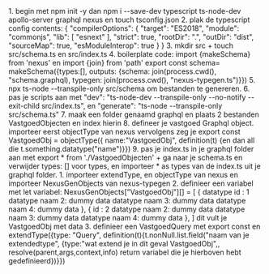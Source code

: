 <STAPPENPLAN>
1. begin met npm init -y dan npm i --save-dev typescript ts-node-dev apollo-server graphql nexus en touch tsconfig.json
2. plak de typescript config contents: 
    {
  "compilerOptions": {
    "target": "ES2018",
    "module": "commonjs",
    "lib": [
      "esnext"
    ],
    "strict": true,
    "rootDir": ".",
    "outDir": "dist",
    "sourceMap": true,
    "esModuleInterop": true
  }
}
3. mkdir src + touch src/schema.ts en src/index.ts 
4. boilerplate code: import {makeSchema} from 'nexus' en import {join} from 'path' export const schema= makeSchema({types:[], outputs:  {schema: join(process.cwd(), "schema.graphql), typegen: join(process.cwd(), "nexus-typegen.ts")}})
5. npx ts-node --transpile-only src/schema om bestanden te genereren. 
6. pas je scripts aan met     "dev": "ts-node-dev --transpile-only --no-notify --exit-child src/index.ts", en     "generate": "ts-node --transpile-only src/schema.ts" 
7. maak een folder genaamd graphql en plaats 2 bestanden VastgoedObjecten en index hierin
8. defineer je vastgoed Graphql object. importeer eerst objectType van nexus vervolgens zeg je export const VastgoedObj = objectType({ name:"VastgoedObj", definition(t) {en dan all die t.something.datatype("name")}})
9. pas je index.ts in je graphql folder aan met export * from './VastgoedObjecten' + ga naar je schema.ts en verwijder types: [] voor types, en importeer * as types van de index.ts uit je graphql folder.

<Vastgoed type naar Querien>
1. importeer extendType, en objectType van nexus en importeer NexusGenObjects van nexus-typegen 
2. definieer een variabel met let variabel: NexusGenObjects["VastgoedObj"][] = [
  {
    datatype id : 1
    datatype naam 2: dummy data 
    datatype naam 3: dummy data 
    datatype naam 4: dummy data 
  },   {
    id : 2
    datatype naam 2: dummy data 
    datatype naam 3: dummy data 
    datatype naam 4: dummy data 
  }, 
]
dit vult je VastgoedObj met data 
3. definieer een VastgoedQuery met export const en extendType({type: "Query", definition(t){t.nonNull.list.field("naam van je extendedtype", {type:"wat extend je in dit geval VastgoedObj",, resolve(parent,args,context,info) return variabel die je hierboven hebt gedefinieerd})}})

